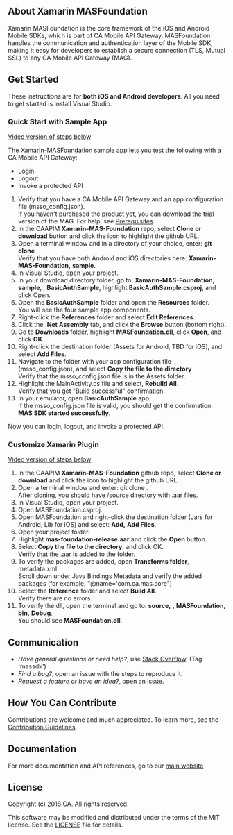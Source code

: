 
## About Xamarin MASFoundation

Xamarin MASFoundation is the core framework of the iOS and Android Mobile SDKs, which is part of CA Mobile API Gateway. MASFoundation handles the communication and authentication layer of the Mobile SDK, making it easy for developers to establish a secure connection (TLS, Mutual SSL) to any CA Mobile API Gateway (MAG).

## Get Started

These instructions are for **both iOS and Android developers**. All you need to get started is install Visual Studio. 

### Quick Start with Sample App

[Video version of steps below](https://tbd)

The Xamarin-MASFoundation sample app lets you test the following with a CA Mobile API Gateway:

- Login
- Logout
- Invoke a protected API 

1. Verify that you have a CA Mobile API Gateway and an app configuration file (msso_config.json).  
If you haven't purchased the product yet, you can download the trial version of the MAG. For help, see [Prerequisites][prerequisites].
2. In the CAAPIM **Xamarin-MAS-Foundation** repo, select **Clone or download** button and click the icon to highlight the github URL.
3. Open a terminal window and in a directory of your choice, enter: **git clone <github URL>**     
Verify that you have both Android and iOS directories here: **Xamarin-MAS-Foundation,** **sample**.
4. In Visual Studio, open your project.
5. In your download directory folder, go to: **Xamarin-MAS-Foundation**, **sample**, <platform>, **BasicAuthSample**, highlight **BasicAuthSample.csproj**, and click Open. 
6. Open the **BasicAuthSample** folder and open the **Resources** folder.  
You will see the four sample app components.
7. Right-click the **References** folder and select **Edit References**. 
8. Click the **.Net Assembly** tab, and click the **Browse** button (bottom right).
9. Go to **Downloads** folder, highlight **MASFoundation.dll**, click **Open**, and click **OK**. 
10. Right-click the destination folder (Assets for Android, TBD for iOS), and select **Add Files**.
11. Navigate to the folder with your app configuration file (msso_config.json), and select **Copy the file to the directory**  
Verify that the msso_config.json file is in the Assets folder. 
12. Highlight the MainActivity.cs file and select, **Rebuild All**.  
Verify that you get "Build successful" confirmation.
13. In your emulator, open **BasicAuthSample** app.  
If the msso_config.json file is valid, you should get the confirmation: **MAS SDK started successfully**.

Now you can login, logout, and invoke a protected API. 

### Customize Xamarin Plugin 

[Video version of steps below](https://tbd)

1. In the CAAPIM **Xamarin-MAS-Foundation** github repo, select **Clone or download** and click the icon to highlight the github URL.
2. Open a terminal window and enter: git clone <github URL>.  
After cloning, you should have /source directory with .aar files.
3. In Visual Studio, open your project.
4. Open MASFoundation.csproj. 
5. Open MASFoundation and right-click the destination folder (Jars for Android, Lib for iOS) and select: **Add,** **Add Files**.
6. Open your project folder. 
7. Highlight **mas-foundation-release.aar** and click the **Open** button.
8. Select **Copy the file to the directory**, and click OK.  
Verify that the .aar is added to the folder.
9. To verify the packages are added, open **Transforms folder**, metadata.xml.  
Scroll down under Java Bindings Metadata and verify the added packages (for example, "@name='com.ca.mas.core")
10. Select the **Reference** folder and select **Build All**.  
Verify there are no errors.
11. To verify the dll, open the terminal and go to: **source,** **<platform>,** **MASFoundation,** **bin,** **Debug**.  
You should see **MASFoundation.dll**. 
 
## Communication

- *Have general questions or need help?*, use [Stack Overflow][StackOverflow]. (Tag 'massdk')
- *Find a bug?*, open an issue with the steps to reproduce it.
- *Request a feature or have an idea?*, open an issue.

## How You Can Contribute

Contributions are welcome and much appreciated. To learn more, see the [Contribution Guidelines][contributing].

## Documentation

For more documentation and API references, go to our [main website][docs]

## License

Copyright (c) 2018 CA. All rights reserved.

This software may be modified and distributed under the terms
of the MIT license. See the [LICENSE][license-link] file for details.

 [mag]: https://docops.ca.com/mag
 [mas.ca.com]: http://mas.ca.com/
 [get-started]: http://mas.ca.com/get-started/
 [docs]: http://mas.ca.com/docs/
 [blog]: http://mas.ca.com/blog/
 [videos]: https://www.ca.com/us/developers/mas/videos.html
 [StackOverflow]: http://stackoverflow.com/questions/tagged/massdk
 [download]: https://github.com/CAAPIM/iOS-MAS-Foundation/archive/master.zip
 [contributing]: https://github.com/CAAPIM/iOS-MAS-Foundation/blob/develop/CONTRIBUTING.md
 [license-link]: /LICENSE
 [prerequisites]: http://mas.ca.com/docs/ios/1.6.00/guides/#prerequisites
